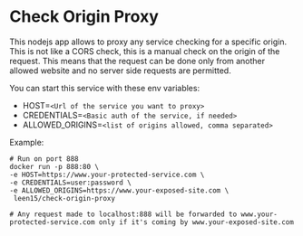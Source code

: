 # Check Origin Proxy

This nodejs app allows to proxy any service checking for a specific origin.
This is not like a CORS check, this is a manual check on the origin of the request.
This means that the request can be done only from another allowed website and no server side requests are permitted.

You can start this service with these env variables:
- HOST=`<Url of the service you want to proxy>`
- CREDENTIALS=`<Basic auth of the service, if needed>`
- ALLOWED_ORIGINS=`<list of origins allowed, comma separated>`

Example:

```
# Run on port 888
docker run -p 888:80 \
-e HOST=https://www.your-protected-service.com \
-e CREDENTIALS=user:password \
-e ALLOWED_ORIGINS=https://www.your-exposed-site.com \
 leen15/check-origin-proxy

# Any request made to localhost:888 will be forwarded to www.your-protected-service.com only if it's coming by www.your-exposed-site.com
```
